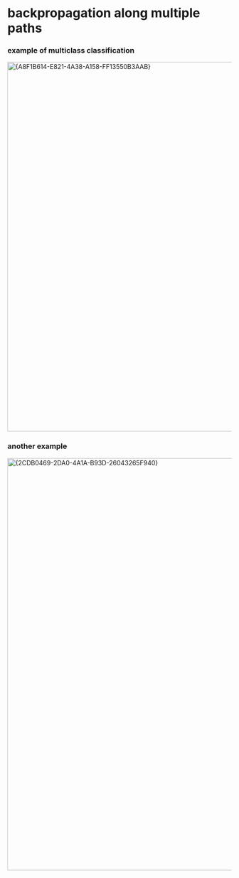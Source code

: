 # backpropagation along multiple paths
### example of multiclass classification 

<img width="1865" height="831" alt="{A8F1B614-E821-4A38-A158-FF13550B3AAB}" src="https://github.com/user-attachments/assets/cdca6ae6-7e13-4b46-a447-e94c5c68a371" />

### another example

<img width="1865" height="927" alt="{2CDB0469-2DA0-4A1A-B93D-26043265F940}" src="https://github.com/user-attachments/assets/7a0e8ff1-4353-4515-a716-8b28f8c638e2" />




